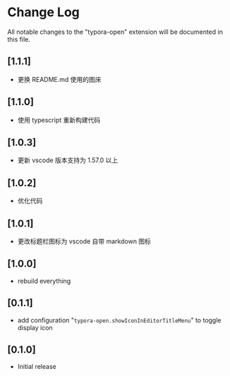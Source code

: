 # Change Log

All notable changes to the "typora-open" extension will be documented in this file.

## [1.1.1]

- 更换 README.md 使用的图床

## [1.1.0]

- 使用 typescript 重新构建代码

## [1.0.3]

- 更新 vscode 版本支持为 1.57.0 以上

## [1.0.2]

- 优化代码

## [1.0.1]

- 更改标题栏图标为 vscode 自带 markdown 图标

## [1.0.0]

- rebuild everything

## [0.1.1]

- add configuration "`typora-open.showIconInEditorTitleMenu`" to toggle display icon

## [0.1.0]

- Initial release
